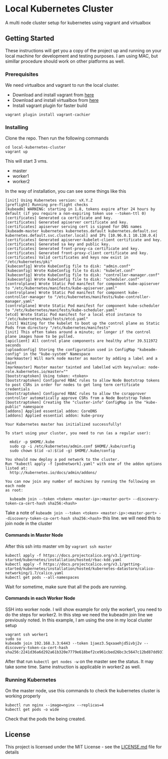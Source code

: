 # Local Kubernetes Cluster
A multi node cluster setup for kubernetes using vagrant and virtualbox

## Getting Started

These instructions will get you a copy of the project up and running on your local machine for development and testing purposes. 
I am using MAC, but simillar procedure should work on other platforms as well.

### Prerequisites
We need virtualbox and vagrant to run the local cluster. 
- Download and install vagrant from [here](https://www.vagrantup.com/downloads.html)
- Download and install virtualbox from [here](https://www.virtualbox.org/wiki/Downloads)
- Install vagrant plugin for faster build
```
vagrant plugin install vagrant-cachier
```

### Installing
Clone the repo. Then run the following commands
```
cd local-kubernetes-cluster
vagrant up
```
This will start 3 vms. 
- master
- worker1
- worker2

In the way of installation, you can see some things like this
```
[init] Using Kubernetes version: vX.Y.Z
[preflight] Running pre-flight checks
[kubeadm] WARNING: starting in 1.8, tokens expire after 24 hours by default (if you require a non-expiring token use --token-ttl 0)
[certificates] Generated ca certificate and key.
[certificates] Generated apiserver certificate and key.
[certificates] apiserver serving cert is signed for DNS names [kubeadm-master kubernetes kubernetes.default kubernetes.default.svc kubernetes.default.svc.cluster.local] and IPs [10.96.0.1 10.138.0.4]
[certificates] Generated apiserver-kubelet-client certificate and key.
[certificates] Generated sa key and public key.
[certificates] Generated front-proxy-ca certificate and key.
[certificates] Generated front-proxy-client certificate and key.
[certificates] Valid certificates and keys now exist in "/etc/kubernetes/pki"
[kubeconfig] Wrote KubeConfig file to disk: "admin.conf"
[kubeconfig] Wrote KubeConfig file to disk: "kubelet.conf"
[kubeconfig] Wrote KubeConfig file to disk: "controller-manager.conf"
[kubeconfig] Wrote KubeConfig file to disk: "scheduler.conf"
[controlplane] Wrote Static Pod manifest for component kube-apiserver to "/etc/kubernetes/manifests/kube-apiserver.yaml"
[controlplane] Wrote Static Pod manifest for component kube-controller-manager to "/etc/kubernetes/manifests/kube-controller-manager.yaml"
[controlplane] Wrote Static Pod manifest for component kube-scheduler to "/etc/kubernetes/manifests/kube-scheduler.yaml"
[etcd] Wrote Static Pod manifest for a local etcd instance to "/etc/kubernetes/manifests/etcd.yaml"
[init] Waiting for the kubelet to boot up the control plane as Static Pods from directory "/etc/kubernetes/manifests"
[init] This often takes around a minute; or longer if the control plane images have to be pulled.
[apiclient] All control plane components are healthy after 39.511972 seconds
[uploadconfig] Storing the configuration used in ConfigMap "kubeadm-config" in the "kube-system" Namespace
[markmaster] Will mark node master as master by adding a label and a taint
[markmaster] Master master tainted and labelled with key/value: node-role.kubernetes.io/master=""
[bootstraptoken] Using token: <token>
[bootstraptoken] Configured RBAC rules to allow Node Bootstrap tokens to post CSRs in order for nodes to get long term certificate credentials
[bootstraptoken] Configured RBAC rules to allow the csrapprover controller automatically approve CSRs from a Node Bootstrap Token
[bootstraptoken] Creating the "cluster-info" ConfigMap in the "kube-public" namespace
[addons] Applied essential addon: CoreDNS
[addons] Applied essential addon: kube-proxy

Your Kubernetes master has initialized successfully!

To start using your cluster, you need to run (as a regular user):

  mkdir -p $HOME/.kube
  sudo cp -i /etc/kubernetes/admin.conf $HOME/.kube/config
  sudo chown $(id -u):$(id -g) $HOME/.kube/config

You should now deploy a pod network to the cluster.
Run "kubectl apply -f [podnetwork].yaml" with one of the addon options listed at:
  http://kubernetes.io/docs/admin/addons/

You can now join any number of machines by running the following on each node
as root:

  kubeadm join --token <token> <master-ip>:<master-port> --discovery-token-ca-cert-hash sha256:<hash>
 ```
 Take a note of ```kubeadm join --token <token> <master-ip>:<master-port> --discovery-token-ca-cert-hash sha256:<hash>``` this line. we will need this to join node in the cluster
 
#### Commands in Master Node
After this ssh into master vm by ``` vagrant ssh master ```
```
kubectl apply -f https://docs.projectcalico.org/v3.1/getting-started/kubernetes/installation/hosted/rbac-kdd.yaml
kubectl apply -f https://docs.projectcalico.org/v3.1/getting-started/kubernetes/installation/hosted/kubernetes-datastore/calico-networking/1.7/calico.yaml
kubectl get pods --all-namespaces 
```
Wait for sometime, make sure that all the pods are running.

#### Commands in each Worker Node
SSH into worker node. I will show example for only the worker1, you need to do the steps for worker2. In this step we need the kubeadm join line we previously noted. In this example, I am using the one in my local cluster setup
```
vagrant ssh worker1
sudo su
kubeadm join 192.168.3.3:6443 --token 1jaez3.5qxaaehjd5ivbj2v --discovery-token-ca-cert-hash sha256:2241d36a6d292a61b320e7779e618bef2ce961cbed26bc3c5647c12bd87dd937
```
After that run ```kubectl get nodes -w```  on the master see the status. It may take some time.
Same instruction is applicable in worker2 as well.

### Running Kubernetes
On the master node, use this commands to check the kubernetes cluster is working properly
```
kubectl run nginx --image=nginx --replicas=4
kubectl get pods -o wide
```
Check that the pods the being created.

## License

This project is licensed under the MIT License - see the [LICENSE.md](LICENSE.md) file for details
